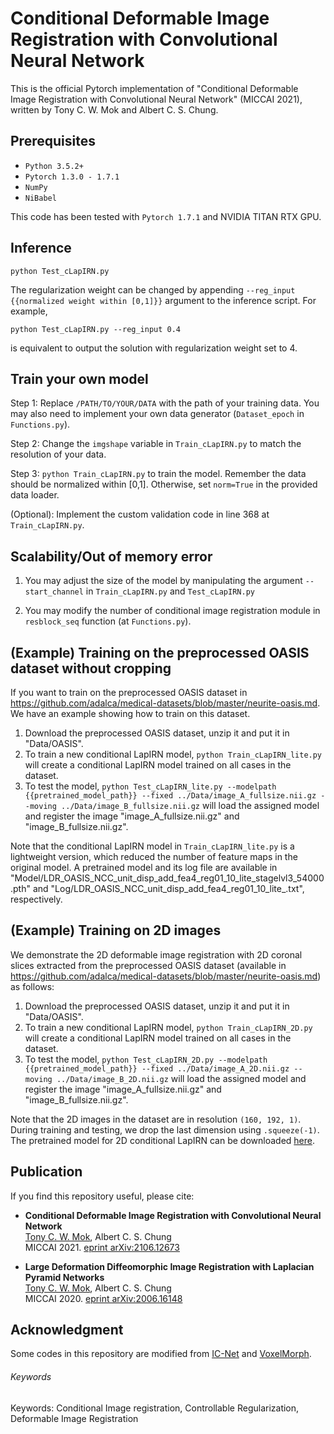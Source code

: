 # Conditional Deformable Image Registration with Convolutional Neural Network

This is the official Pytorch implementation of "Conditional Deformable Image Registration with Convolutional Neural Network" (MICCAI 2021), written by Tony C. W. Mok and Albert C. S. Chung.

## Prerequisites
- `Python 3.5.2+`
- `Pytorch 1.3.0 - 1.7.1`
- `NumPy`
- `NiBabel`

This code has been tested with `Pytorch 1.7.1` and NVIDIA TITAN RTX GPU.

## Inference
```
python Test_cLapIRN.py
```

The regularization weight can be changed by appending `--reg_input {{normalized weight within [0,1]}}` argument to the inference script. For example,
```
python Test_cLapIRN.py --reg_input 0.4
```
is equivalent to output the solution with regularization weight set to 4.

## Train your own model
Step 1: Replace `/PATH/TO/YOUR/DATA` with the path of your training data. You may also need to implement your own data generator (`Dataset_epoch` in `Functions.py`).

Step 2: Change the `imgshape` variable in `Train_cLapIRN.py` to match the resolution of your data.

Step 3: `python Train_cLapIRN.py` to train the model. Remember the data should be normalized within [0,1]. Otherwise, set `norm=True` in the provided data loader.

(Optional): Implement the custom validation code in line 368 at `Train_cLapIRN.py`. 

## Scalability/Out of memory error
1. You may adjust the size of the model by manipulating the argument `--start_channel` in `Train_cLapIRN.py` and `Test_cLapIRN.py`

2. You may modify the number of conditional image registration module in `resblock_seq` function (at `Functions.py`). 

## (Example) Training on the preprocessed OASIS dataset without cropping
If you want to train on the preprocessed OASIS dataset in https://github.com/adalca/medical-datasets/blob/master/neurite-oasis.md. We have an example showing how to train on this dataset.
1. Download the preprocessed OASIS dataset, unzip it and put it in "Data/OASIS".
2. To train a new conditional LapIRN model, `python Train_cLapIRN_lite.py` will create a conditional LapIRN model trained on all cases in the dataset.
3. To test the model, `python Test_cLapIRN_lite.py --modelpath {{pretrained_model_path}} --fixed ../Data/image_A_fullsize.nii.gz --moving ../Data/image_B_fullsize.nii.gz` will load the assigned model and register the image "image_A_fullsize.nii.gz" and "image_B_fullsize.nii.gz".

Note that the conditional LapIRN model in `Train_cLapIRN_lite.py` is a lightweight version, which reduced the number of feature maps in the original model. A pretrained model and its log file are available in "Model/LDR_OASIS_NCC_unit_disp_add_fea4_reg01_10_lite_stagelvl3_54000.pth" and "Log/LDR_OASIS_NCC_unit_disp_add_fea4_reg01_10_lite_.txt", respectively.

## (Example) Training on 2D images
We demonstrate the 2D deformable image registration with 2D coronal slices extracted from the preprocessed OASIS dataset (available in https://github.com/adalca/medical-datasets/blob/master/neurite-oasis.md) as follows:
1. Download the preprocessed OASIS dataset, unzip it and put it in "Data/OASIS".
2. To train a new conditional LapIRN model, `python Train_cLapIRN_2D.py` will create a conditional LapIRN model trained on all cases in the dataset.
3. To test the model, `python Test_cLapIRN_2D.py --modelpath {{pretrained_model_path}} --fixed ../Data/image_A_2D.nii.gz --moving ../Data/image_B_2D.nii.gz` will load the assigned model and register the image "image_A_fullsize.nii.gz" and "image_B_fullsize.nii.gz".

Note that the 2D images in the dataset are in resolution `(160, 192, 1)`. During training and testing, we drop the last dimension using `.squeeze(-1)`. The pretrained model for 2D conditional LapIRN can be downloaded [here](https://drive.google.com/file/d/1VJKCONzX16MAw-VHuF2pdJkKkouneDqp/view?usp=sharing).

## Publication
If you find this repository useful, please cite:
- **Conditional Deformable Image Registration with Convolutional Neural Network**  
[Tony C. W. Mok](https://cwmok.github.io/ "Tony C. W. Mok"), Albert C. S. Chung  
MICCAI 2021. [eprint arXiv:2106.12673](https://arxiv.org/abs/2106.12673)

- **Large Deformation Diffeomorphic Image Registration with Laplacian Pyramid Networks**  
[Tony C. W. Mok](https://cwmok.github.io/ "Tony C. W. Mok"), Albert C. S. Chung  
MICCAI 2020. [eprint arXiv:2006.16148](https://arxiv.org/abs/2006.16148 "eprint arXiv:2006.16148")


## Acknowledgment
Some codes in this repository are modified from [IC-Net](https://github.com/zhangjun001/ICNet) and [VoxelMorph](https://github.com/voxelmorph/voxelmorph).


###### Keywords
Keywords: Conditional Image registration, Controllable Regularization, Deformable Image Registration

